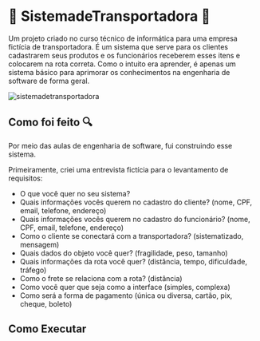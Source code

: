# 🚚 SistemadeTransportadora 🚚
Um projeto criado no curso técnico de informática para uma empresa fictícia de transportadora. É um sistema que serve para os clientes cadastrarem seus produtos e os funcionários receberem esses itens e colocarem na rota correta. Como o intuito era aprender, é apenas um sistema básico para aprimorar os conhecimentos na engenharia de software de forma geral.

![sistemadetransportadora](https://github.com/AlineEspindola/SistemadeTransportadora/assets/117865319/fe57a058-fd9b-4286-a1d4-27d6cbaff439)

## Como foi feito 🔍
Por meio das aulas de engenharia de software, fui construindo esse sistema.

Primeiramente, criei uma entrevista fictícia para o levantamento de requisitos:

-  O que você quer no seu sistema? 
-  Quais informações vocês querem no cadastro do cliente? (nome, CPF, email, telefone, endereço)
-  Quais informações vocês querem no cadastro do funcionário? (nome, CPF, email, telefone, endereço)
-  Como o cliente se conectará com a transportadora? (sistematizado, mensagem)
-  Quais dados do objeto você quer? (fragilidade, peso, tamanho)
-  Quais informações da rota você quer? (distância, tempo, dificuldade, tráfego) 
-  Como o frete se relaciona com a rota? (distância)
-  Como você quer que seja como a interface (simples, complexa)
-  Como será a forma de pagamento (única ou diversa, cartão, pix, cheque, boleto)

## Como Executar
